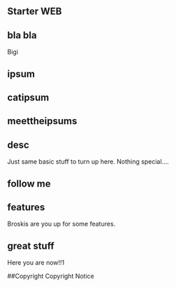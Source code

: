 ## Starter WEB

## bla bla
Bigi

## ipsum 

## catipsum

## meettheipsums

## desc
Just same basic stuff to turn up here. Nothing special....

## follow me 

## features
Broskis are you up for some features.


## great stuff 
Here you are now!!1

##Copyright
Copyright Notice